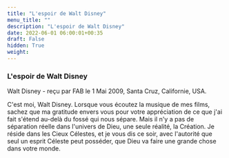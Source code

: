 ```yaml
---
title: "L'espoir de Walt Disney"
menu_title: ""
description: "L'espoir de Walt Disney"
date: 2022-06-01 06:00:01+00:35
draft: False
hidden: True
weight:
---
```

### L'espoir de Walt Disney

Walt Disney - reçu par FAB le 1 Mai 2009, Santa Cruz, Californie, USA.

C'est moi, Walt Disney.
Lorsque vous écoutez la musique de mes films, sachez que ma gratitude envers vous pour votre appréciation de ce que j'ai fait s'étend au-delà du fossé qui nous sépare. Mais il n'y a pas de séparation réelle dans l'univers de Dieu, une seule réalité, la Création.
Je réside dans les Cieux Célestes, et je vous dis ce soir, avec l'autorité que seul un esprit Céleste peut posséder, que Dieu va faire une grande chose dans votre monde.